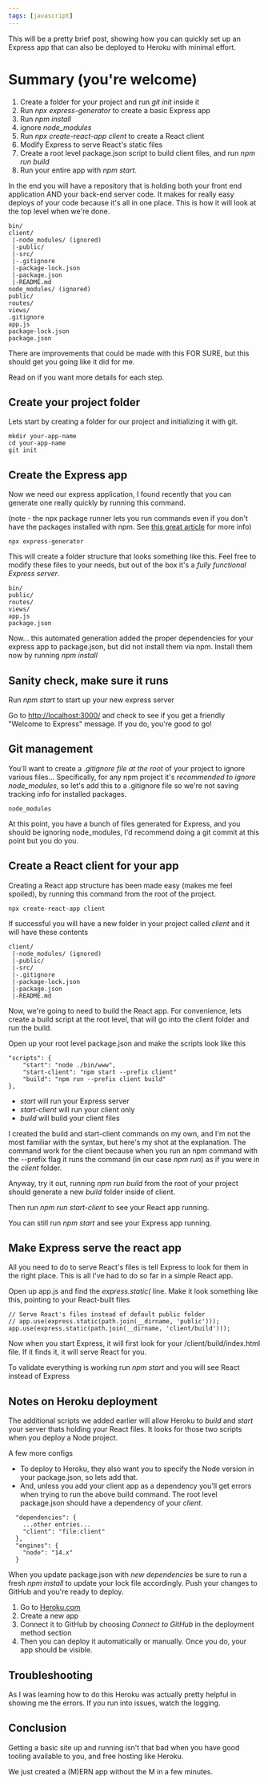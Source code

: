 ```yaml
---
tags: [javascript]
---
```


This will be a pretty brief post, showing how you can quickly set up an Express app that can also be deployed to Heroku with minimal effort.

# Summary (you're welcome)
1. Create a folder for your project and run _git init_ inside it
1. Run _npx express-generator_ to create a basic Express app
1. Run _npm install_
1. ignore _node_modules_
1. Run _npx create-react-app client_ to create a React client
1. Modify Express to serve React's static files
1. Create a root level package.json script to build client files, and run _npm run build_
1. Run your entire app with _npm start_.

In the end you will have a repository that is holding both your front end application AND your back-end server code.  It makes for really easy deploys of your code because it's all in one place.  This is how it will look at the top level when we're done.
```
bin/
client/
 |-node_modules/ (ignored)
 |-public/
 |-src/
 |-.gitignore
 |-package-lock.json
 |-package.json
 |-README.md
node_modules/ (ignored)
public/
routes/
views/
.gitignore
app.js
package-lock.json
package.json
```

There are improvements that could be made with this FOR SURE, but this should get you going like it did for me.

Read on if you want more details for each step.

## Create your project folder

Lets start by creating a folder for our project and initializing it with git.
```
mkdir your-app-name
cd your-app-name
git init
```

## Create the Express app

Now we need our express application, I found recently that you can generate one really quickly by running this command.  

(note - the npx package runner lets you run commands even if you don't have the packages installed with npm.  See [this great article](https://www.freecodecamp.org/news/npm-vs-npx-whats-the-difference/) for more info)
```
npx express-generator
```

This will create a folder structure that looks something like this.  Feel free to modify these files to your needs, but out of the box it's a _fully functional Express server_.
```
bin/
public/
routes/
views/
app.js
package.json
```

Now... this automated generation added the proper dependencies for your express app to package.json, but did not install them via npm.  Install them now by running _npm install_

## Sanity check, make sure it runs

Run _npm start_ to start up your new express server

Go to [http://localhost:3000/](http://localhost:3000/) and check to see if you get a friendly "Welcome to Express" message.  If you do, you're good to go!

## Git management

You'll want to create a _.gitignore file at the root_ of your project to ignore various files...  Specifically, for any npm project it's _recommended to ignore node_modules_, so let's add this to a .gitignore file so we're not saving tracking info for installed packages.
```
node_modules
```

At this point, you have a bunch of files generated for Express, and you should be ignoring node_modules, I'd recommend doing a git commit at this point but you do you.

## Create a React client for your app

Creating a React app structure has been made easy (makes me feel spoiled), by running this command from the root of the project.
```
npx create-react-app client
```

If successful you will have a new folder in your project called _client_ and it will have these contents
```
client/
 |-node_modules/ (ignored)
 |-public/
 |-src/
 |-.gitignore
 |-package-lock.json
 |-package.json
 |-README.md
```

Now, we're going to need to build the React app.  For convenience, lets create a build script at the root level, that will go into the client folder and run the build.

Open up your root level package.json and make the scripts look like this
```
"scripts": {
    "start": "node ./bin/www",
    "start-client": "npm start --prefix client"
    "build": "npm run --prefix client build"
},
```

- _start_ will run your Express server
- _start-client_ will run your client only
- _build_ will build your client files

I created the build and start-client commands on my own, and I'm not the most familiar with the syntax, but here's my shot at the explanation.  The command work for the client because when you run an npm command with the --prefix flag it runs the command (in our case _npm run_) as if you were in the _client_ folder.

Anyway, try it out, running _npm run build_ from the root of your project should generate a new _build_ folder inside of client.

Then run _npm run start-client_ to see your React app running.

You can still run _npm start_ and see your Express app running.

## Make Express serve the react app

All you need to do to serve React's files is tell Express to look for them in the right place.  This is all I've had to do so far in a simple React app.

Open up app.js and find the _express.static(_ line.  Make it look something like this, pointing to your React-built files
```
// Serve React's files instead of default public folder 
// app.use(express.static(path.join(__dirname, 'public')));
app.use(express.static(path.join(__dirname, 'client/build')));
```

Now when you start Express, it will first look for your /client/build/index.html file.  If it finds it, it will serve React for you.

To validate everything is working run _npm start_ and you will see React instead of Express

## Notes on Heroku deployment

The additional scripts we added earlier will allow Heroku to _build_ and _start_ your server thats holding your React files.  It looks for those two scripts when you deploy a Node project.

A few more configs
- To deploy to Heroku, they also want you to specify the Node version in your package.json, so lets add that.
- And, unless you add your client app as a dependency you'll get errors when trying to run the above build command.  The root level package.json should have a dependency of your _client_.
```
  "dependencies": {
    ...other entries...
    "client": "file:client"
  },
  "engines": {
    "node": "14.x"
  }
```

When you update package.json with _new dependencies_ be sure to run a fresh _npm install_ to update your lock file accordingly.  Push your changes to GitHub and you're ready to deploy.


1. Go to [Heroku.com](https://heroku.com)
1. Create a new app
1. Connect it to GitHub by choosing _Connect to GitHub_ in the deployment method section
1. Then you can deploy it automatically or manually.  Once you do, your app should be visible.

## Troubleshooting

As I was learning how to do this Heroku was actually pretty helpful in showing me the errors.  If you run into issues, watch the logging.

## Conclusion

Getting a basic site up and running isn't that bad when you have good tooling available to you, and free hosting like Heroku.

We just created a (M)ERN app without the M in a few minutes.